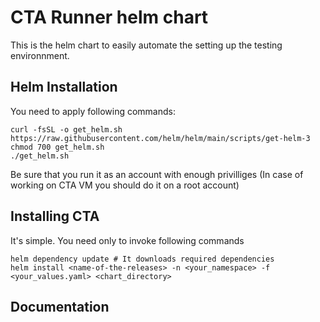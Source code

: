 # CTA Runner helm chart

This is the helm chart to easily automate the setting up the testing environnment.

## Helm Installation

You need to apply following commands:

```
curl -fsSL -o get_helm.sh https://raw.githubusercontent.com/helm/helm/main/scripts/get-helm-3
chmod 700 get_helm.sh
./get_helm.sh
```

Be sure that you run it as an account with enough privilliges (In case of working on CTA VM you should do it on a root account)

## Installing CTA

It's simple. You need only to invoke following commands

```
helm dependency update # It downloads required dependencies
helm install <name-of-the-releases> -n <your_namespace> -f <your_values.yaml> <chart_directory>
```


## Documentation

